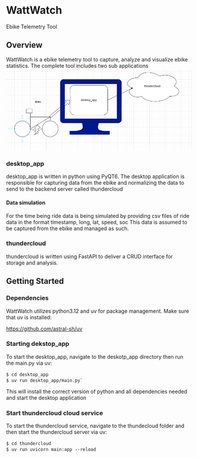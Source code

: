 # WattWatch
Ebike Telemetry Tool

## Overview
WattWatch is a ebike telemetry tool to capture, analyze and visualize ebike statistics. The complete tool includes two sub applications
![alt text](image.png)
### desktop_app
desktop_app is written in python using PyQT6. The desktop application is responsible for capturing data from the ebike and normalizing the data to send to the backend server called thundercloud

#### Data simulation
For the time being ride data is being simulated by providing csv files of ride data in the format timestamp, long, lat, speed, soc
This data is assumed to be captured from the ebike and managed as such.


### thundercloud
thundercloud is written using FastAPI to deliver a CRUD interface for storage and analysis.

## Getting Started
### Dependencies
WattWatch utilizes python3.12 and uv for package management. Make sure that uv is installed:

https://github.com/astral-sh/uv


### Starting dekstop_app
To start the desktop_app, navigate to the deskotp_app directory then run the main.py via uv:

```
$ cd desktop_app
$ uv run desktop_app/main.py`
```

This will install the correct version of python and all dependencies needed and start the desktop application

### Start thundercloud cloud service
To start the thundercloud service, navigate to the thundecloud folder and then start the thundercloud server via uv:
```
$ cd thundercloud
$ uv run uvicorn main:app --reload
```
